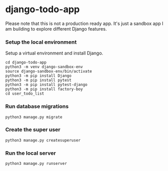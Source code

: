 # django-todo-app
Please note that this is not a production ready app. It's just a sandbox app I am building to explore different Django features.

### Setup the local environment
Setup a virtual environment and install Django.

```
cd django-todo-app
python3 -m venv django-sandbox-env
source django-sandbox-env/bin/activate
python3 -m pip install Django
python3 -m pip install pytest
python3 -m pip install pytest-django
python3 -m pip install factory-boy
cd user_todo_list

```
### Run database migrations
```
python3 manage.py migrate
```
### Create the super user

```
python3 manage.py createsuperuser
```
### Run the local server

```
python3 manage.py runserver
```